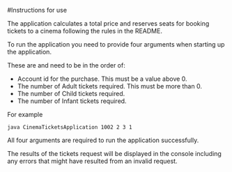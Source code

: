 #Instructions for use

The application calculates a total price and reserves seats for booking tickets to a cinema following the rules in the README.

To run the application you need to provide four arguments when starting up the application.

These are and need to be in the order of:

- Account id for the purchase. This must be a value above 0.
- The number of Adult tickets required. This must be more than 0.
- The number of Child tickets required.
- The number of Infant tickets required.

For example 

    java CinemaTicketsApplication 1002 2 3 1

All four arguments are required to run the application successfully.

The results of the tickets request will be displayed in the console including any errors that might have resulted from an invalid request.
